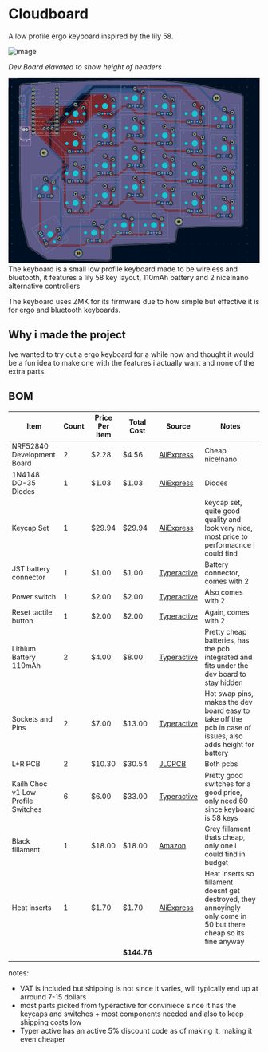 # Cloudboard

A low profile ergo keyboard inspired by the lily 58.

![image](https://github.com/user-attachments/assets/4caf9ec3-ba28-4b1f-bb33-e1b75838cd37)

*Dev Board elavated to show height of headers*

![pcb](static/pcb.png)
The keyboard is a small low profile keyboard made to be wireless and bluetooth, it features a lily 58 key layout, 110mAh battery and 2 nice!nano alternative controllers

The keyboard uses ZMK for its firmware due to how simple but effective it is for ergo and bluetooth keyboards.

## Why i made the project

Ive wanted to try out a ergo keyboard for a while now and thought it would be a fun idea to make one with the features i actually want and none of the extra parts.

## BOM

| Item                               | Count | Price Per Item | Total Cost  | Source                                                                                          | Notes                                                                                                              |
| ---------------------------------- | ----- | -------------- | ----------- | ----------------------------------------------------------------------------------------------- | ------------------------------------------------------------------------------------------------------------------ |
| NRF52840 Development Board         | 2     | $2.28          | $4.56       | [AliExpress](https://www.aliexpress.com/item/1005006343285322.html)                             | Cheap nice!nano                                                                                                    |
| 1N4148 DO-35 Diodes                | 1     | $1.03          | $1.03       | [AliExpress](https://www.aliexpress.com/item/1005002339916163.html)                             | Diodes                                                                                                             |
| Keycap Set                         | 1     | $29.94         | $29.94      | [AliExpress](https://www.aliexpress.com/item/1005007511714496.html)                             | keycap set, quite good quality and look very nice, most price to performacnce i could find                         |
| JST battery connector              | 1     | $1.00          | $1.00       | [Typeractive](https://typeractive.xyz/products/battery-jack?variant=45597492707559)             | Battery connector, comes with 2                                                                                    |
| Power switch                       | 1     | $2.00          | $2.00       | [Typeractive](https://typeractive.xyz/products/power-switch?variant=45597854171367)             | Also comes with 2                                                                                                  |
| Reset tactile button               | 1     | $2.00          | $2.00       | [Typeractive](https://typeractive.xyz/products/reset-button?variant=45597784932583)             | Again, comes with 2                                                                                                |
| Lithium Battery 110mAh             | 2     | $4.00          | $8.00       | [Typeractive](https://typeractive.xyz/products/lithium-battery-110mah?variant=43294731665639)   | Pretty cheap batteries, has the pcb integrated and fits under the dev board to stay hidden                         |
| Sockets and Pins                   | 2     | $7.00          | $13.00      | [Typeractive](https://typeractive.xyz/products/machine-sockets-and-pins?variant=45741664501991) | Hot swap pins, makes the dev board easy to take off the pcb in case of issues, also adds height for battery        |
| L+R PCB                            | 2     | $10.30         | $30.54      | [JLCPCB](https://cart.jlcpcb.com/quote?rand=0.6702360434866385)                                 | Both pcbs                                                                                                          |
| Kailh Choc v1 Low Profile Switches | 6     | $6.00          | $33.00      | [Typeractive](https://typeractive.xyz/products/choc-switches?variant=45741919240423)            | Pretty good switches for a good price, only need 60 since keyboard is 58 keys                                      |
| Black fillament                    | 1     | $18.00         | $18.00      | [Amazon](https://a.co/d/5nH2rc7)                                                                | Grey fillament thats cheap, only one i could find in budget                                                        |
| Heat inserts                       | 1     | $1.70          | $1.70       | [AliExpress](https://www.aliexpress.com/item/1005008666672949.html)                             | Heat inserts so fillament doesnt get destroyed, they annoyingly only come in 50 but there cheap so its fine anyway |
|                                    |       |                | **$144.76** |                                                                                                 |                                                                                                                    |
|                                    |

notes:

- VAT is included but shipping is not since it varies, will typically end up at arround 7-15 dollars
- most parts picked from typeractive for conviniece since it has the keycaps and switches + most components needed and also to keep shipping costs low
- Typer active has an active 5% discount code as of making it, making it even cheaper
